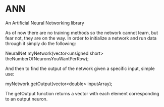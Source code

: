 # ANN
An Artificial Neural Networking library

As of now there are no training methods so the network cannot learn, but fear not, they are on the way.
In order to initialize a network and run data through it simply do the following:

NeuralNet myNetwork(vector\<unsigned short> theNumberOfNeuronsYouWantPerRow);

And then to find the output of the network given a specific input, simple use:

myNetwork.getOutput(vector\<double> inputArray);

The getOutput function returns a vector with each element corresponding to an output neuron.
